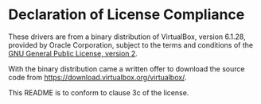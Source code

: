<!--
SPDX-FileCopyrightText: 2020 Frans van Dorsselaer

SPDX-License-Identifier: GPL-2.0-only
-->

# Declaration of License Compliance

These drivers are from a binary distribution of VirtualBox, version 6.1.28, provided
by Oracle Corporation, subject to the terms and conditions of the
[GNU General Public License, version 2](https://www.gnu.org/licenses/old-licenses/gpl-2.0.html).

With the binary distribution came a written offer to download the source code from
<https://download.virtualbox.org/virtualbox/>.

This README is to conform to clause 3c of the license.
